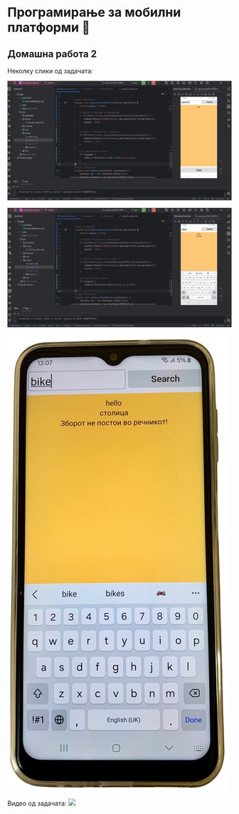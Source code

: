 # Програмирање за мобилни платформи 📱
## Домашна работа 2
Неколку слики од задачата:

![Image 1](showcase/android_1.png)

![Image 2](showcase/android_2.png)

![Image 3](showcase/device-view.png)

Видео од задачата:
![](https://github.com/ndumovski/android-domasno2/blob/master/showcase/app-showcase.gif)